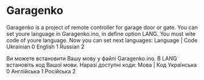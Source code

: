 # Garagenko
Garagenko is a project of remote controller for garage door or gate.
You can set youre language in Garagenko.ino, in define option LANG. You must wite code of youre language.
Now you can set next languages:
Language  | Code
Ukrainian     0
English       1
Russian       2

Ви можете встановити Вашу мову у файлі Garagenko.ino. В LANG встановіть код Вашої мови.
Наразі доступні коди:
Мова      |  Код
Українська    0
Англійська    1
Російська     2
